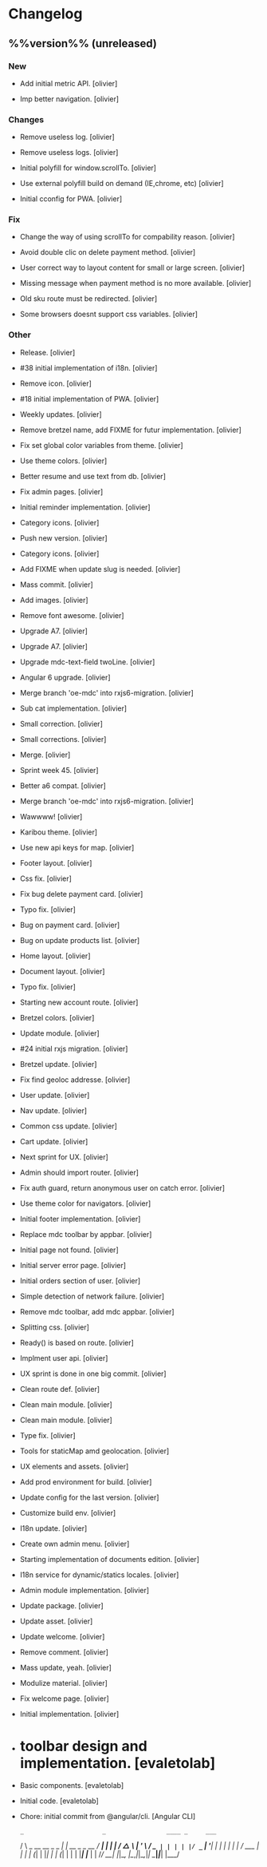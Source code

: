 # Changelog


## %%version%% (unreleased)

### New

* Add initial metric API. [olivier]

* Imp better navigation. [olivier]

### Changes

* Remove useless log. [olivier]

* Remove useless logs. [olivier]

* Initial polyfill  for window.scrollTo. [olivier]

* Use external polyfill build on demand (IE,chrome, etc) [olivier]

* Initial cconfig for PWA. [olivier]

### Fix

* Change the way of using scrollTo for compability reason. [olivier]

* Avoid double clic on delete payment method. [olivier]

* User correct way to layout content for small or large screen. [olivier]

* Missing message when payment method is no more available. [olivier]

* Old sku route must be redirected. [olivier]

* Some browsers doesnt support css variables. [olivier]

### Other

* Release. [olivier]

* #38 initial implementation of i18n. [olivier]

* Remove icon. [olivier]

* #18 initial implementation of PWA. [olivier]

* Weekly updates. [olivier]

* Remove bretzel name, add FIXME for futur implementation. [olivier]

* Fix set global color variables from theme. [olivier]

* Use theme colors. [olivier]

* Better resume and use text from db. [olivier]

* Fix admin pages. [olivier]

* Initial reminder implementation. [olivier]

* Category icons. [olivier]

* Push new version. [olivier]

* Category icons. [olivier]

* Add FIXME when update slug is needed. [olivier]

* Mass commit. [olivier]

* Add images. [olivier]

* Remove font awesome. [olivier]

* Upgrade A7. [olivier]

* Upgrade A7. [olivier]

* Upgrade mdc-text-field twoLine. [olivier]

* Angular 6 upgrade. [olivier]

* Merge branch 'oe-mdc' into rxjs6-migration. [olivier]

* Sub cat implementation. [olivier]

* Small correction. [olivier]

* Small corrections. [olivier]

* Merge. [olivier]

* Sprint week 45. [olivier]

* Better a6 compat. [olivier]

* Merge branch 'oe-mdc' into rxjs6-migration. [olivier]

* Wawwww! [olivier]

* Karibou theme. [olivier]

* Use new api keys for map. [olivier]

* Footer layout. [olivier]

* Css fix. [olivier]

* Fix bug delete payment card. [olivier]

* Typo fix. [olivier]

* Bug on payment card. [olivier]

* Bug on update products list. [olivier]

* Home layout. [olivier]

* Document layout. [olivier]

* Typo fix. [olivier]

* Starting new account route. [olivier]

* Bretzel colors. [olivier]

* Update module. [olivier]

* #24 initial rxjs migration. [olivier]

* Bretzel update. [olivier]

* Fix find geoloc addresse. [olivier]

* User update. [olivier]

* Nav update. [olivier]

* Common css update. [olivier]

* Cart update. [olivier]

* Next sprint for UX. [olivier]

* Admin should import router. [olivier]

* Fix auth guard, return anonymous user on catch error. [olivier]

* Use theme color for navigators. [olivier]

* Initial footer implementation. [olivier]

* Replace mdc toolbar by appbar. [olivier]

* Initial page not found. [olivier]

* Initial server error page. [olivier]

* Initial orders section of user. [olivier]

* Simple detection of network failure. [olivier]

* Remove mdc toolbar, add mdc appbar. [olivier]

* Splitting css. [olivier]

* Ready() is based on route. [olivier]

* Implment user api. [olivier]

* UX sprint is done in one big commit. [olivier]

* Clean route def. [olivier]

* Clean main module. [olivier]

* Clean main module. [olivier]

* Type fix. [olivier]

* Tools for staticMap amd geolocation. [olivier]

* UX elements and assets. [olivier]

* Add prod environment for build. [olivier]

* Update config for the last version. [olivier]

* Customize build env. [olivier]

* I18n update. [olivier]

* Create own admin menu. [olivier]

* Starting implementation of documents edition. [olivier]

* I18n service for dynamic/statics locales. [olivier]

* Admin module implementation. [olivier]

* Update package. [olivier]

* Update  asset. [olivier]

* Update welcome. [olivier]

* Remove comment. [olivier]

* Mass update, yeah. [olivier]

* Modulize  material. [olivier]

* Fix welcome page. [olivier]

* Initial implementation. [olivier]

* # toolbar design and implementation. [evaletolab]

* Basic components. [evaletolab]

* Initial code. [evaletolab]

* Chore: initial commit from @angular/cli. [Angular CLI]

      _                      _                 ____ _     ___
     / \   _ __   __ _ _   _| | __ _ _ __     / ___| |   |_ _|
    / △ \ | '_ \ / _` | | | | |/ _` | '__|   | |   | |    | |
   / ___ \| | | | (_| | |_| | | (_| | |      | |___| |___ | |
  /_/   \_\_| |_|\__, |\__,_|_|\__,_|_|       \____|_____|___|
                 |___/



